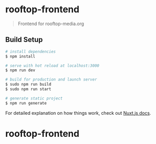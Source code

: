 # rooftop-frontend

> Frontend for rooftop-media.org

## Build Setup

``` bash
# install dependencies
$ npm install

# serve with hot reload at localhost:3000
$ npm run dev

# build for production and launch server
$ sudo npm run build
$ sudo npm run start

# generate static project
$ npm run generate
```

For detailed explanation on how things work, check out [Nuxt.js docs](https://nuxtjs.org).
# rooftop-frontend
